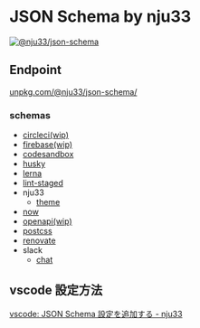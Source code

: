 # JSON Schema by nju33

[![@nju33/json-schema](https://badgen.net/npm/v/@nju33/json-schema?icon=npm)](https://www.npmjs.com/package/@nju33/json-schema)

## Endpoint

[unpkg.com/@nju33/json-schema/](https://unpkg.com/@nju33/json-schema/)

### schemas

- [circleci(wip)](https://unpkg.com/@nju33/json-schema/schemas/circleci/config.yml.json)
- [firebase(wip)](https://unpkg.com/@nju33/json-schema/schemas/firebase/firebase.json)
- [codesandbox](https://unpkg.com/@nju33/json-schema/schemas/codesandbox/sandbox.config.json)
- [husky](https://unpkg.com/@nju33/json-schema/schemas/husky/.huskyrc.json)
- [lerna](https://unpkg.com/@nju33/json-schema/schemas/lerna/lerna.json)
- [lint-staged](https://unpkg.com/@nju33/json-schema/schemas/lint-staged/.lintstagedrc.json)
- nju33
  - [theme](https://unpkg.com/@nju33/json-schema/schemas/nju33/theme/index.json)
- [now](https://unpkg.com/@nju33/json-schema/schemas/now/now.json)
- [openapi(wip)](https://unpkg.com/@nju33/json-schema/schemas/openapi/openapi.json)
- [postcss](https://unpkg.com/@nju33/json-schema/schemas/postcss-load-config/.postcssrc.json)
- [renovate](https://unpkg.com/@nju33/json-schema/schemas/renovate/renovate.json)
- slack
  - [chat](https://unpkg.com/@nju33/json-schema/schemas/slack/api/chat/index.json)

## vscode 設定方法

[vscode: JSON Schema 設定を追加する - nju33](https://nju33.com/note/post?note=vscode&post=JSON%20Schema%20%E8%A8%AD%E5%AE%9A%E3%82%92%E8%BF%BD%E5%8A%A0%E3%81%99%E3%82%8B)
